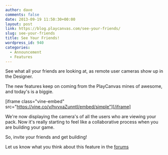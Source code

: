 ```yaml
---
author: dave
comments: false
date: 2013-09-19 11:50:30+00:00
layout: post
link: https://blog.playcanvas.com/see-your-friends/
slug: see-your-friends
title: See Your Friends!
wordpress_id: 940
categories:
  - Announcement
  - Features
---
```


See what all your friends are looking at, as remote user cameras show up in the Designer.

The new features keep on coming from the PlayCanvas mines of awesome, and today's is a biggie.

[iframe class="vine-embed" src="https://vine.co/v/hvvxaZunntI/embed/simple"][/iframe]

We're now displaying the camera's of all the users who are viewing your pack. Now it's really starting to feel like a collaborative process when you are building your game.

So, invite your friends and get building!

Let us know what you think about this feature in the [forums](http://forum.playcanvas.com/t/see-your-friends/95)
